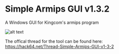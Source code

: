 # Simple Armips GUI v1.3.2
A Windows GUI for Kingcom's armips program

![alt text](https://i.imgur.com/MJlGyYW.png)

The offical thread for the tool can be found here: https://hack64.net/Thread-Simple-Armips-GUI-v1-3-2
